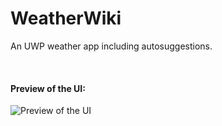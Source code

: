 # WeatherWiki
An UWP weather app including autosuggestions.

<br>

#### Preview of the UI:

![Preview of the UI](https://raw.github.com/carljohandanling/weatherwiki/master/preview-ui.png)